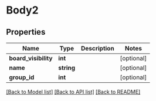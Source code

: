 # Body2

## Properties
Name | Type | Description | Notes
------------ | ------------- | ------------- | -------------
**board_visibility** | **int** |  | [optional] 
**name** | **string** |  | [optional] 
**group_id** | **int** |  | [optional] 

[[Back to Model list]](../README.md#documentation-for-models) [[Back to API list]](../README.md#documentation-for-api-endpoints) [[Back to README]](../README.md)


